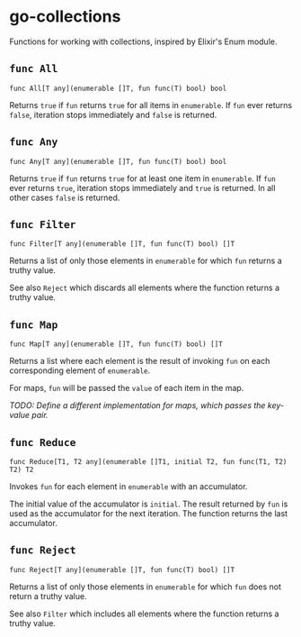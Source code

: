 # go-collections

Functions for working with collections, inspired by Elixir's Enum module.

## `func All`

```golang
func All[T any](enumerable []T, fun func(T) bool) bool
```

Returns `true` if `fun` returns `true` for all items in `enumerable`. If `fun` ever returns `false`, iteration stops immediately and `false` is returned.

## `func Any`

```golang
func Any[T any](enumerable []T, fun func(T) bool) bool
```

Returns `true` if `fun` returns `true` for at least one item in `enumerable`. If `fun` ever returns `true`, iteration stops immediately and `true` is returned. In all other cases `false` is returned.

## `func Filter`

```golang
func Filter[T any](enumerable []T, fun func(T) bool) []T
```

Returns a list of only those elements in `enumerable` for which `fun` returns a truthy value.

See also `Reject` which discards all elements where the function returns a truthy value.

## `func Map`

```golang
func Map[T any](enumerable []T, fun func(T) bool) []T
```

Returns a list where each element is the result of invoking `fun` on each corresponding element of `enumerable`.

For maps, `fun` will be passed the `value` of each item in the map.

_TODO: Define a different implementation for maps, which passes the key-value pair._

## `func Reduce`

```golang
func Reduce[T1, T2 any](enumerable []T1, initial T2, fun func(T1, T2) T2) T2
```

Invokes `fun` for each element in `enumerable` with an accumulator.

The initial value of the accumulator is `initial`. The result returned by `fun` is used as the accumulator for the next iteration. The function returns the last accumulator.

## `func Reject`

```golang
func Reject[T any](enumerable []T, fun func(T) bool) []T
```

Returns a list of only those elements in `enumerable` for which `fun` does not return a truthy value.

See also `Filter` which includes all elements where the function returns a truthy value.
